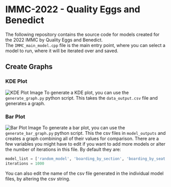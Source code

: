 # IMMC-2022 - Quality Eggs and Benedict

The following repository contains the source code for models created for the 2022 IMMC by Quality Eggs and Benedict. <br>
The `IMMC_main_model.cpp` file is the main entry point, where you can select a model to run, where it will be iterated over and saved.

## Create Graphs
### KDE Plot
![KDE Plot Image](https://github.com/garv-shah/IMMC-2022/blob/main/images/kde_plot.png?raw=true)
To generate a KDE plot, you can use the `generate_graph.py` python script. This takes the `data_output.csv` file and generates a graph.

### Bar Plot
![Bar Plot Image](https://github.com/garv-shah/IMMC-2022/blob/main/images/bar_plot.png?raw=true)
To generate a bar plot, you can use the `generate_bar_graph.py` python script. This the csv files in `model_outputs` and creates a graph combining all of their values for comparison.
There are a few variables you might have to edit if you want to add more models or alter the number of iterations in this file. By default they are:

```python
model_list = ['random_model', 'boarding_by_section', 'boarding_by_seat']
iterations = 1000
```

You can also edit the name of the csv file generated in the individual model files, by altering the csv string.
